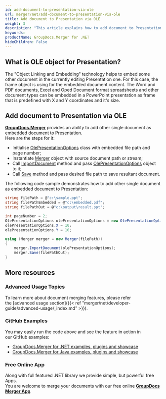 ```yaml
---
id: add-document-to-presentation-via-ole
url: merger/net/add-document-to-presentation-via-ole
title: Add document to Presentation via OLE
weight: 3
description: "This article explains how to add document to Presentation via OLE with GroupDocs.Merger within your .NET applications."
keywords: 
productName: GroupDocs.Merger for .NET
hideChildren: False
---
```

## What is OLE object for Presentation?

The "Object Linking and Embedding" technology helps to embed some other document in the currently editing Presentation one. For this case, the frame object is using for the embedded document content. The Word and PDF documents, Excel and Oped Document format spreadsheets and other document types can be embedded in a PowerPoint presentation as frame that is predefined with X and Y coordinates and it's size.

## Add document to Presentation via OLE

**[GroupDocs.Merger](https://products.groupdocs.com/merger/net)** provides an ability to add other single document as embedded document to Presentation.   
Here are the steps for it:

*   Initialise [OlePresentationOptions](https://apireference.groupdocs.com/net/merger/groupdocs.merger.domain.options/olepresentationoptions) class with embedded file path and page number;
*   Instantiate [Merger](https://apireference.groupdocs.com/net/merger/groupdocs.merger/merger) object with source document path or stream;
*   Call [ImportDocument](https://apireference.groupdocs.com/net/merger/groupdocs.merger/merger/methods/importdocument) method and pass [OlePresentationOptions](https://apireference.groupdocs.com/net/merger/groupdocs.merger.domain.options/olepresentationoptions) object to it;
*   Call [Save](https://apireference.groupdocs.com/net/merger/groupdocs.merger.merger/save/methods/1) method and pass desired file path to save resultant document.

The following code sample demonstrates how to add other single document as embedded document to Presentation:

```csharp
string filePath = @"c:\sample.ppt";
string filePathEmbedded = @"c:\embedded.pdf";
string filePathOut = @"c:\output\result.ppt";

int pageNumber = 2;
OlePresentationOptions olePresentationOptions = new OlePresentationOptions(filePathEmbedded, pageNumber);
olePresentationOptions.X = 10;
olePresentationOptions.Y = 10;

using (Merger merger = new Merger(filePath))
{
    merger.ImportDocument(olePresentationOptions);
    merger.Save(filePathOut);
}

```

## More resources
### Advanced Usage Topics 
To learn more about document merging features, please refer the [advanced usage section]({{< ref "merger/net/developer-guide/advanced-usage/_index.md" >}}).

### GitHub Examples 
You may easily run the code above and see the feature in action in our GitHub examples:
*   [GroupDocs.Merger for .NET examples, plugins and showcase](https://github.com/groupdocs-merger/GroupDocs.Merger-for-.NET)    
*   [GroupDocs.Merger for Java examples, plugins and showcase](https://github.com/groupdocs-merger/GroupDocs.Merger-for-Java)    

### Free Online App

Along with full featured .NET library we provide simple, but powerful free Apps.  
You are welcome to merge your documents with our free online **[GroupDocs Merger App](https://products.groupdocs.app/merger)**.
